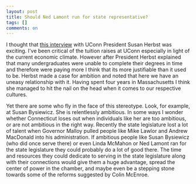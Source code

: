 ```yaml
---
layout: post
title: Should Ned Lamont run for state representative?
tags: []
comments: on
---
```

I thought that <a href="http://www.yourpublicmedia.org/node/20547">this interview</a> with UConn President Susan Herbst was exciting. I've been critical of the tuition raises at UConn especially in light of the current economic climate. However after President Herbst explained that many undergraduates were unable to complete their degrees in time and therefore were paying more I think that its more justifiable than it used to be. Herbst made a case for ambition and noted that here we have an uneasy relationship with it. Having spent four years in Massachusetts I think she managed to hit the nail on the head when it comes to our respective cultures.

Yet there are some who fly in the face of this stereotype. Look, for example, at Susan Bysiewicz. She is relentlessly ambitious. In some ways I wonder whether Connecticut loses out when individuals like her are too ambitious, or are not ambitious in the right way. Recently the state legislature lost a lot of talent when Governor Malloy pulled people like Mike Lawlor and Andrew MacDonald into his administration. If ambitious people like Susan Bysiewicz (who did once serve there) or even Linda McMahon or Ned Lamont ran for the state legislature they could probably do a lot of good there. The time and resources they could dedicate to serving in the state legislature along with their connections would give them a huge advantage, spread the center of power in the chamber, and maybe even be a stepping stone towards some of the reforms suggested by Colin McEnroe.
